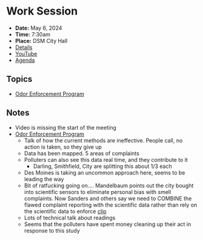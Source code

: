 # Work Session

- **Date:** May 6, 2024
- **Time:** 7:30am
- **Place:** DSM City Hall
- [Details](https://www.dsm.city/citycouncil_detail_T60_R2840.php)
- [YouTube](https://youtube.com/live/2G0nTP-8g6E?feature=share)
- [Agenda](https://councildocs.dsm.city/agendas/2024/20240506CouncilWorkSession.pdf)

## Topics

- [Odor Enforcement Program](https://www.dsm.city/document_center/City%20Clerk/Work%20Sessions/2024/Odor%20Enforcement%20Program.pdf)

## Notes

- Video is missing the start of the meeting
- [Odor Enforcement Program](https://www.dsm.city/document_center/City%20Clerk/Work%20Sessions/2024/Odor%20Enforcement%20Program.pdf)
    - Talk of how the current methods are ineffective. People call, no action is taken, so they give up
    - Data has been mapped. 5 areas of complaints
    - Polluters can also see this data real time, and they contribute to it
        - Darling, Smithfield, City are splitting this about 1/3 each
    - Des Moines is taking an uncommon approach here, seems to be leading the way
    - Bit of ratfucking going on.... Mandelbaum points out the city bought into scientific sensors to eliminate personal bias with smell complaints. Now Sanders and others say we need to COMBINE the flawed complaint reporting with the scientific data rather than rely on the scientific data to enforce [clip](https://youtu.be/2G0nTP-8g6E?t=2534)
    - Lots of technical talk about readings
    - Seems that the polluters have spent money cleaning up their act in response to this study
    
